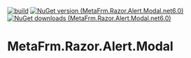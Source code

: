[![build](https://github.com/MetaFrm/MetaFrm.Razor.Alert.Modal/actions/workflows/build.yml/badge.svg)](https://github.com/MetaFrm/MetaFrm.Razor.Alert.Modal/actions/workflows/build.yml)
[![NuGet version (MetaFrm.Razor.Alert.Modal.net6.0)](https://img.shields.io/nuget/v/MetaFrm.Razor.Alert.Modal.net6.0)](https://www.nuget.org/packages/MetaFrm.Razor.Alert.Modal.net6.0/)
[![NuGet downloads (MetaFrm.Razor.Alert.Modal.net6.0)](https://img.shields.io/nuget/dt/MetaFrm.Razor.Alert.Modal.net6.0)](https://www.nuget.org/packages/MetaFrm.Razor.Alert.Modal.net6.0/)

# MetaFrm.Razor.Alert.Modal